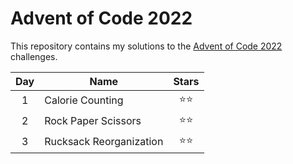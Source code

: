 # Advent of Code 2022

This repository contains my solutions to the [Advent of Code 2022](https://adventofcode.com/2022) challenges.

| Day | Name                        | Stars |
| :-: | --------------------------- | :-:   |
|  1  | Calorie Counting            |  ⭐️⭐️  |
|  2  | Rock Paper Scissors         |  ⭐️⭐️  |
|  3  | Rucksack Reorganization     |  ⭐️⭐️  |

